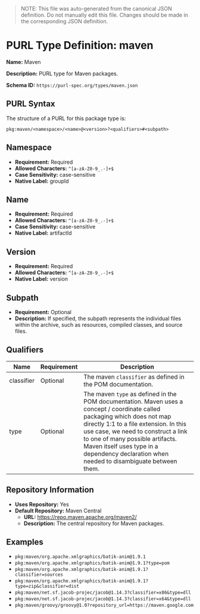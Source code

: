 > NOTE: This file was auto-generated from the canonical JSON definition. Do not manually edit this file. Changes should be made in the corresponding JSON definition.

# PURL Type Definition: maven

**Name:** Maven

**Description:** PURL type for Maven packages.

**Schema ID:** `https://purl-spec.org/types/maven.json`

## PURL Syntax

The structure of a PURL for this package type is:

```
pkg:maven/<namespace>/<name>@<version>?<qualifiers>#<subpath>
```

## Namespace

- **Requirement:** Required
- **Allowed Characters:** `^[a-zA-Z0-9_.-]+$`
- **Case Sensitivity:** case-sensitive
- **Native Label:** groupId

## Name

- **Requirement:** Required
- **Allowed Characters:** `^[a-zA-Z0-9_.-]+$`
- **Case Sensitivity:** case-sensitive
- **Native Label:** artifactId

## Version

- **Requirement:** Required
- **Allowed Characters:** `^[a-zA-Z0-9_.-]+$`
- **Native Label:** version

## Subpath

- **Requirement:** Optional
- **Description:** If specified, the subpath represents the individual files within the archive, such as resources, compiled classes, and source files.

## Qualifiers

| Name | Requirement | Description |
|------|-------------|-------------|
| classifier | Optional | The maven `classifier` as defined in the POM documentation. |
| type | Optional | The maven `type` as defined in the POM documentation. Maven uses a concept / coordinate called packaging which does not map directly 1:1 to a file extension. In this use case, we need to construct a link to one of many possible artifacts. Maven itself uses type in a dependency declaration when needed to disambiguate between them. |

## Repository Information

- **Uses Repository:** Yes
- **Default Repository:** Maven Central
  - **URL:** https://repo.maven.apache.org/maven2/
  - **Description:** The central repository for Maven packages.

## Examples

- `pkg:maven/org.apache.xmlgraphics/batik-anim@1.9.1`
- `pkg:maven/org.apache.xmlgraphics/batik-anim@1.9.1?type=pom`
- `pkg:maven/org.apache.xmlgraphics/batik-anim@1.9.1?classifier=sources`
- `pkg:maven/org.apache.xmlgraphics/batik-anim@1.9.1?type=zip&classifier=dist`
- `pkg:maven/net.sf.jacob-projec/jacob@1.14.3?classifier=x86&type=dll`
- `pkg:maven/net.sf.jacob-projec/jacob@1.14.3?classifier=x64&type=dll`
- `pkg:maven/groovy/groovy@1.0?repository_url=https://maven.google.com`

